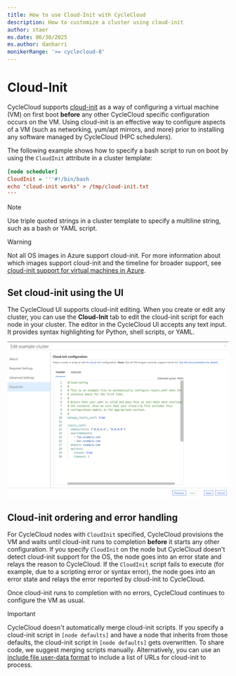 ```yaml
---
title: How to use Cloud-Init with CycleCloud
description: How to customize a cluster using cloud-init
author: staer
ms.date: 06/30/2025
ms.author: danharri
monikerRange: '>= cyclecloud-8'
---
```


# Cloud-Init

CycleCloud supports [cloud-init](/azure/virtual-machines/linux/using-cloud-init) as a way of configuring a virtual machine (VM) on first boot **before** any other CycleCloud specific configuration occurs on the VM. Using cloud-init is an effective way to configure aspects of a VM (such as networking, yum/apt mirrors, and more) prior to installing any software managed by CycleCloud (HPC schedulers).

The following example shows how to specify a bash script to run on boot by using the `CloudInit` attribute in a cluster template:

```ini
[node scheduler]
CloudInit = '''#!/bin/bash
echo "cloud-init works" > /tmp/cloud-init.txt
'''
```

> [!NOTE]
> Use triple quoted strings in a cluster template to specify a multiline string, such as a bash or YAML script.

> [!WARNING]
> Not all OS images in Azure support cloud-init. For more information about which images support cloud-init and the timeline for broader support, see [cloud-init support for virtual machines in Azure](/azure/virtual-machines/linux/using-cloud-init).

## Set cloud-init using the UI

The CycleCloud UI supports cloud-init editing. When you create or edit any cluster, you can use the **Cloud-Init** tab to edit the cloud-init script for each node in your cluster. The editor in the CycleCloud UI accepts any text input. It provides syntax highlighting for Python, shell scripts, or YAML.

![Editing cloud-init in the CycleCloud UI](../images/cloud-init.png)

## Cloud-init ordering and error handling

For CycleCloud nodes with `CloudInit` specified, CycleCloud provisions the VM and waits until cloud-init runs to completion **before** it starts any other configuration. If you specify `CloudInit` on the node but CycleCloud doesn't detect cloud-init support for the OS, the node goes into an error state and relays the reason to CycleCloud. If the `CloudInit` script fails to execute (for example, due to a scripting error or syntax error), the node goes into an error state and relays the error reported by cloud-init to CycleCloud.

Once cloud-init runs to completion with no errors, CycleCloud continues to configure the VM as usual.

> [!IMPORTANT]
> CycleCloud doesn't automatically merge cloud-init scripts. If you specify a cloud-init script in `[node defaults]` and have a node that inherits from those defaults, the cloud-init script in `[node defaults]` gets overwritten. To share code, we suggest merging scripts manually. Alternatively, you can use an [include file user-data format](https://cloudinit.readthedocs.io/en/latest/topics/format.html#include-file) to include a list of URLs for cloud-init to process.
